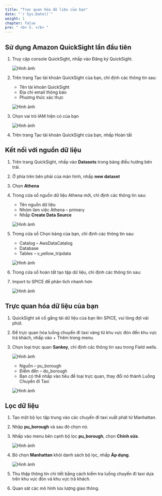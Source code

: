 ```yaml
---
title: "Trực quan hóa dữ liệu của bạn"
date: "`r Sys.Date()`"
weight: 1
chapter: false
pre: " <b> 5. </b> "
---
```


## Sử dụng Amazon QuickSight lần đầu tiên

1. Truy cập console QuickSight, nhấp vào Đăng ký QuickSight.

   ![Hình ảnh](/repo_pmt_ws-fcj-004/images/5/5-001.png?featherlight=false&width=90pc)
2. Trên trang Tạo tài khoản QuickSight của bạn, chỉ định các thông tin sau:
    * Tên tài khoản QuickSight
    * Địa chỉ email thông báo
    * Phương thức xác thực

   ![Hình ảnh](/repo_pmt_ws-fcj-004/images/5/5-002.png?featherlight=false&width=90pc)
3. Chọn vai trò IAM hiện có của bạn

   ![Hình ảnh](/repo_pmt_ws-fcj-004/images/5/5-003.png?featherlight=false&width=90pc)
4. Trên trang Tạo tài khoản QuickSight của bạn, nhấp Hoàn tất

## Kết nối với nguồn dữ liệu

1. Trên trang QuickSight, nhấp vào **Datasets** trong bảng điều hướng bên trái.
2. Ở phía trên bên phải của màn hình, nhấp **new dataset**
3. Chọn **Athena**
4. Trong cửa sổ nguồn dữ liệu Athena mới, chỉ định các thông tin sau:

    * Tên nguồn dữ liệu
    * Nhóm làm việc Athena – primary
    * Nhấp **Create Data Source**

   ![Hình ảnh](/repo_pmt_ws-fcj-004/images/5/5-004.png?featherlight=false&width=90pc)

5. Trong cửa sổ Chọn bảng của bạn, chỉ định các thông tin sau:
    * Catalog – AwsDataCatalog
    * Database
    * Tables – v_yellow_tripdata

   ![Hình ảnh](/repo_pmt_ws-fcj-004/images/5/5-005.png?featherlight=false&width=90pc)

6. Trong cửa sổ hoàn tất tạo tập dữ liệu, chỉ định các thông tin sau:
7. Import to SPICE để phân tích nhanh hơn

   ![Hình ảnh](/repo_pmt_ws-fcj-004/images/5/5-006.png?featherlight=false&width=90pc)

## Trực quan hóa dữ liệu của bạn

1. QuickSight sẽ cố gắng tải dữ liệu của bạn lên SPICE, vui lòng đợi vài phút.
2. Để trực quan hóa luồng chuyến đi taxi vàng từ khu vực đón đến khu vực trả khách, nhấp vào + Thêm trong menu.
3. Chọn loại trực quan **Sankey**, chỉ định các thông tin sau trong Field wells.

   ![Hình ảnh](/repo_pmt_ws-fcj-004/images/5/5-007.png?featherlight=false&width=90pc)
    * Nguồn – pu_borough
    * Điểm đến – do_borough
    * Bạn có thể nhấp vào tiêu đề loại trực quan, thay đổi nó thành Luồng Chuyến đi Taxi

   ![Hình ảnh](/repo_pmt_ws-fcj-004/images/5/5-008.png?featherlight=false&width=90pc)

## Lọc dữ liệu

1. Tạo một bộ lọc tập trung vào các chuyến đi taxi xuất phát từ Manhattan.
2. Nhập **pu_borough** và sau đó chọn nó.
3. Nhấp vào menu bên cạnh bộ lọc **pu_borough**, chọn **Chỉnh sửa**.

   ![Hình ảnh](/repo_pmt_ws-fcj-004/images/5/5-009.png?featherlight=false&width=90pc)
4. Bỏ chọn **Manhattan** khỏi danh sách bộ lọc, nhấp **Áp dụng**.

   ![Hình ảnh](/repo_pmt_ws-fcj-004/images/5/5-010.png?featherlight=false&width=90pc)
5. Thu thập thông tin chi tiết bằng cách kiểm tra luồng chuyến đi taxi dựa trên khu vực đón và khu vực trả khách.
6. Quan sát các mô hình lưu lượng giao thông.
